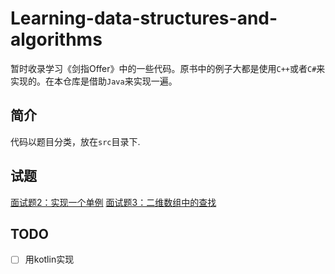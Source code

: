 # Learning-data-structures-and-algorithms
暂时收录学习《剑指Offer》中的一些代码。原书中的例子大都是使用`C++`或者`C#`来实现的。在本仓库是借助`Java`来实现一遍。


## 简介
代码以题目分类，放在`src`目录下.

## 试题


[面试题2：实现一个单例](./src/main/java/question_2)
[面试题3：二维数组中的查找](./src/main/java/question_3)

## TODO

- [ ] 用kotlin实现
